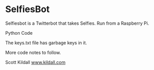 SelfiesBot
==========

Selfiesbot is a Twitterbot that takes Selfies. Run from a Raspberry Pi.

Python Code

The keys.txt file has garbage keys in it.

More code notes to follow.

Scott Kildall
www.kildall.com
